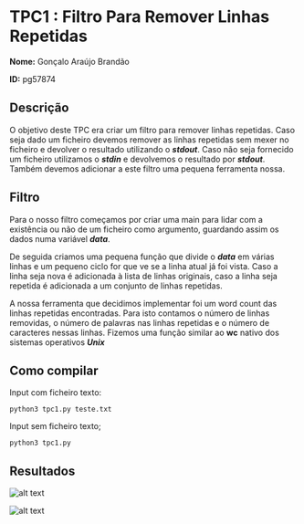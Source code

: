 # TPC1 : Filtro Para Remover Linhas Repetidas




**Nome:** Gonçalo Araújo Brandão


**ID:** pg57874


## Descrição


O objetivo deste TPC era criar um filtro para remover linhas repetidas. Caso seja dado um ficheiro devemos remover as linhas repetidas sem mexer no ficheiro e devolver o resultado utilizando o ***stdout***. Caso não seja fornecido um ficheiro utilizamos o ***stdin***  e devolvemos o resultado por ***stdout***. Também devemos adicionar a este filtro uma pequena ferramenta nossa.




## Filtro


Para o nosso filtro começamos por criar uma main para lidar com a existência ou não de um ficheiro como argumento, guardando assim os dados numa variável ***data***.


De seguida criamos uma pequena função que divide o ***data*** em várias linhas e um pequeno ciclo for que ve se a linha atual já foi vista. Caso a linha seja nova é adicionada à lista de linhas originais, caso a linha seja repetida é adicionada a um conjunto de linhas repetidas.


A nossa ferramenta que decidimos implementar foi um word count das linhas repetidas encontradas. Para isto contamos o número de linhas removidas, o número de palavras nas linhas repetidas  e o número de caracteres nessas linhas. Fizemos uma função similar ao **wc** nativo dos sistemas operativos ***Unix***




## Como compilar


Input com ficheiro texto:
```
python3 tpc1.py teste.txt
````


Input sem ficheiro texto;
```
python3 tpc1.py
```

## Resultados 

![alt text](image.png)

![alt text](image-1.png)

